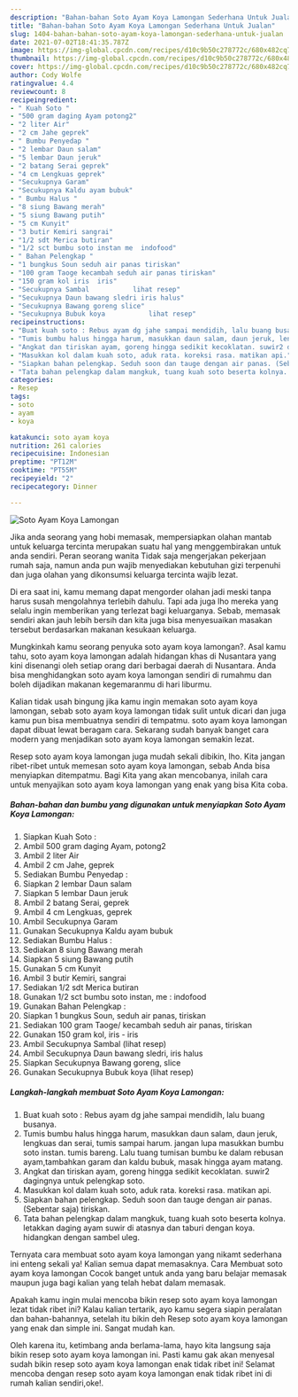 ```yaml
---
description: "Bahan-bahan Soto Ayam Koya Lamongan Sederhana Untuk Jualan"
title: "Bahan-bahan Soto Ayam Koya Lamongan Sederhana Untuk Jualan"
slug: 1404-bahan-bahan-soto-ayam-koya-lamongan-sederhana-untuk-jualan
date: 2021-07-02T18:41:35.787Z
image: https://img-global.cpcdn.com/recipes/d10c9b50c278772c/680x482cq70/soto-ayam-koya-lamongan-foto-resep-utama.jpg
thumbnail: https://img-global.cpcdn.com/recipes/d10c9b50c278772c/680x482cq70/soto-ayam-koya-lamongan-foto-resep-utama.jpg
cover: https://img-global.cpcdn.com/recipes/d10c9b50c278772c/680x482cq70/soto-ayam-koya-lamongan-foto-resep-utama.jpg
author: Cody Wolfe
ratingvalue: 4.4
reviewcount: 8
recipeingredient:
- " Kuah Soto "
- "500 gram daging Ayam potong2"
- "2 liter Air"
- "2 cm Jahe geprek"
- " Bumbu Penyedap "
- "2 lembar Daun salam"
- "5 lembar Daun jeruk"
- "2 batang Serai geprek"
- "4 cm Lengkuas geprek"
- "Secukupnya Garam"
- "Secukupnya Kaldu ayam bubuk"
- " Bumbu Halus "
- "8 siung Bawang merah"
- "5 siung Bawang putih"
- "5 cm Kunyit"
- "3 butir Kemiri sangrai"
- "1/2 sdt Merica butiran"
- "1/2 sct bumbu soto instan me  indofood"
- " Bahan Pelengkap "
- "1 bungkus Soun seduh air panas tiriskan"
- "100 gram Taoge kecambah seduh air panas tiriskan"
- "150 gram kol iris  iris"
- "Secukupnya Sambal           lihat resep"
- "Secukupnya Daun bawang sledri iris halus"
- "Secukupnya Bawang goreng slice"
- "Secukupnya Bubuk koya           lihat resep"
recipeinstructions:
- "Buat kuah soto : Rebus ayam dg jahe sampai mendidih, lalu buang busanya."
- "Tumis bumbu halus hingga harum, masukkan daun salam, daun jeruk, lengkuas dan serai, tumis sampai harum. jangan lupa masukkan bumbu soto instan. tumis bareng. Lalu tuang tumisan bumbu ke dalam rebusan ayam,tambahkan garam dan kaldu bubuk, masak hingga ayam matang."
- "Angkat dan tiriskan ayam, goreng hingga sedikit kecoklatan. suwir2 dagingnya untuk pelengkap soto."
- "Masukkan kol dalam kuah soto, aduk rata. koreksi rasa. matikan api."
- "Siapkan bahan pelengkap. Seduh soon dan tauge dengan air panas. (Sebentar saja) tiriskan."
- "Tata bahan pelengkap dalam mangkuk, tuang kuah soto beserta kolnya. letakkan daging ayam suwir di atasnya dan taburi dengan koya. hidangkan dengan sambel uleg."
categories:
- Resep
tags:
- soto
- ayam
- koya

katakunci: soto ayam koya 
nutrition: 261 calories
recipecuisine: Indonesian
preptime: "PT12M"
cooktime: "PT55M"
recipeyield: "2"
recipecategory: Dinner

---
```



![Soto Ayam Koya Lamongan](https://img-global.cpcdn.com/recipes/d10c9b50c278772c/680x482cq70/soto-ayam-koya-lamongan-foto-resep-utama.jpg)

Jika anda seorang yang hobi memasak, mempersiapkan olahan mantab untuk keluarga tercinta merupakan suatu hal yang menggembirakan untuk anda sendiri. Peran seorang  wanita Tidak saja mengerjakan pekerjaan rumah saja, namun anda pun wajib menyediakan kebutuhan gizi terpenuhi dan juga olahan yang dikonsumsi keluarga tercinta wajib lezat.

Di era  saat ini, kamu memang dapat mengorder olahan jadi meski tanpa harus susah mengolahnya terlebih dahulu. Tapi ada juga lho mereka yang selalu ingin memberikan yang terlezat bagi keluarganya. Sebab, memasak sendiri akan jauh lebih bersih dan kita juga bisa menyesuaikan masakan tersebut berdasarkan makanan kesukaan keluarga. 



Mungkinkah kamu seorang penyuka soto ayam koya lamongan?. Asal kamu tahu, soto ayam koya lamongan adalah hidangan khas di Nusantara yang kini disenangi oleh setiap orang dari berbagai daerah di Nusantara. Anda bisa menghidangkan soto ayam koya lamongan sendiri di rumahmu dan boleh dijadikan makanan kegemaranmu di hari liburmu.

Kalian tidak usah bingung jika kamu ingin memakan soto ayam koya lamongan, sebab soto ayam koya lamongan tidak sulit untuk dicari dan juga kamu pun bisa membuatnya sendiri di tempatmu. soto ayam koya lamongan dapat dibuat lewat beragam cara. Sekarang sudah banyak banget cara modern yang menjadikan soto ayam koya lamongan semakin lezat.

Resep soto ayam koya lamongan juga mudah sekali dibikin, lho. Kita jangan ribet-ribet untuk memesan soto ayam koya lamongan, sebab Anda bisa menyiapkan ditempatmu. Bagi Kita yang akan mencobanya, inilah cara untuk menyajikan soto ayam koya lamongan yang enak yang bisa Kita coba.

<!--inarticleads1-->

##### Bahan-bahan dan bumbu yang digunakan untuk menyiapkan Soto Ayam Koya Lamongan:

1. Siapkan  Kuah Soto :
1. Ambil 500 gram daging Ayam, potong2
1. Ambil 2 liter Air
1. Ambil 2 cm Jahe, geprek
1. Sediakan  Bumbu Penyedap :
1. Siapkan 2 lembar Daun salam
1. Siapkan 5 lembar Daun jeruk
1. Ambil 2 batang Serai, geprek
1. Ambil 4 cm Lengkuas, geprek
1. Ambil Secukupnya Garam
1. Gunakan Secukupnya Kaldu ayam bubuk
1. Sediakan  Bumbu Halus :
1. Sediakan 8 siung Bawang merah
1. Siapkan 5 siung Bawang putih
1. Gunakan 5 cm Kunyit
1. Ambil 3 butir Kemiri, sangrai
1. Sediakan 1/2 sdt Merica butiran
1. Gunakan 1/2 sct bumbu soto instan, me : indofood
1. Gunakan  Bahan Pelengkap :
1. Siapkan 1 bungkus Soun, seduh air panas, tiriskan
1. Sediakan 100 gram Taoge/ kecambah seduh air panas, tiriskan
1. Gunakan 150 gram kol, iris - iris
1. Ambil Secukupnya Sambal           (lihat resep)
1. Ambil Secukupnya Daun bawang sledri, iris halus
1. Siapkan Secukupnya Bawang goreng, slice
1. Gunakan Secukupnya Bubuk koya           (lihat resep)




<!--inarticleads2-->

##### Langkah-langkah membuat Soto Ayam Koya Lamongan:

1. Buat kuah soto : Rebus ayam dg jahe sampai mendidih, lalu buang busanya.
1. Tumis bumbu halus hingga harum, masukkan daun salam, daun jeruk, lengkuas dan serai, tumis sampai harum. jangan lupa masukkan bumbu soto instan. tumis bareng. Lalu tuang tumisan bumbu ke dalam rebusan ayam,tambahkan garam dan kaldu bubuk, masak hingga ayam matang.
1. Angkat dan tiriskan ayam, goreng hingga sedikit kecoklatan. suwir2 dagingnya untuk pelengkap soto.
1. Masukkan kol dalam kuah soto, aduk rata. koreksi rasa. matikan api.
1. Siapkan bahan pelengkap. Seduh soon dan tauge dengan air panas. (Sebentar saja) tiriskan.
1. Tata bahan pelengkap dalam mangkuk, tuang kuah soto beserta kolnya. letakkan daging ayam suwir di atasnya dan taburi dengan koya. hidangkan dengan sambel uleg.




Ternyata cara membuat soto ayam koya lamongan yang nikamt sederhana ini enteng sekali ya! Kalian semua dapat memasaknya. Cara Membuat soto ayam koya lamongan Cocok banget untuk anda yang baru belajar memasak maupun juga bagi kalian yang telah hebat dalam memasak.

Apakah kamu ingin mulai mencoba bikin resep soto ayam koya lamongan lezat tidak ribet ini? Kalau kalian tertarik, ayo kamu segera siapin peralatan dan bahan-bahannya, setelah itu bikin deh Resep soto ayam koya lamongan yang enak dan simple ini. Sangat mudah kan. 

Oleh karena itu, ketimbang anda berlama-lama, hayo kita langsung saja bikin resep soto ayam koya lamongan ini. Pasti kamu gak akan menyesal sudah bikin resep soto ayam koya lamongan enak tidak ribet ini! Selamat mencoba dengan resep soto ayam koya lamongan enak tidak ribet ini di rumah kalian sendiri,oke!.


